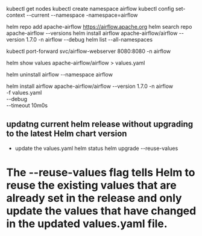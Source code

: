 
kubectl get nodes
kubectl create namespace airflow
kubectl config set-context --current --namespace -namespace=airflow

helm repo add apache-airflow https://airflow.apache.org
helm search repo apache-airflow --versions
helm install airflow apache-airflow/airflow --version 1.7.0 -n airflow --debug
helm list --all-namespaces

kubectl port-forward svc/airflow-webserver 8080:8080 -n airflow

helm show values apache-airflow/airflow > values.yaml

helm uninstall airflow --namespace airflow

helm install airflow apache-airflow/airflow --version 1.7.0 -n airflow \
-f values.yaml \
--debug \
--timeout 10m0s


## updatng current helm release without upgrading to the latest Helm chart version

+ update the values.yaml
helm status <release-name>
helm upgrade --reuse-values <release-name> <chart-name>

# The --reuse-values flag tells Helm to reuse the existing values that are already set in the release and only update the values that have changed in the updated values.yaml file.
